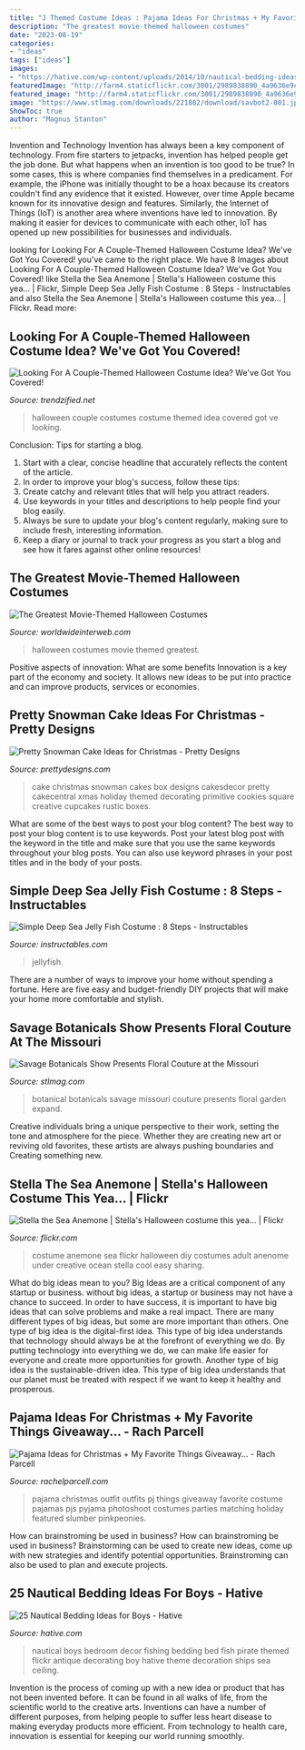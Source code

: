 ```yaml
---
title: "J Themed Costume Ideas : Pajama Ideas For Christmas + My Favorite Things Giveaway..."
description: "The greatest movie-themed halloween costumes"
date: "2023-08-19"
categories:
- "ideas"
tags: ["ideas"]
images:
- "https://hative.com/wp-content/uploads/2014/10/nautical-bedding-ideas/21-nautical-bedding-ideas-for-boys.jpg"
featuredImage: "http://farm4.staticflickr.com/3001/2989838890_4a9636e9ce_z.jpg"
featured_image: "http://farm4.staticflickr.com/3001/2989838890_4a9636e9ce_z.jpg"
image: "https://www.stlmag.com/downloads/221802/download/savbot2-001.jpg?cb=4db6b7dd0f15dd26edc2d685e83ffc22"
ShowToc: true
author: "Magnus Stanton"
---
```



Invention and Technology
Invention has always been a key component of technology. From fire starters to jetpacks, invention has helped people get the job done. But what happens when an invention is too good to be true? In some cases, this is where companies find themselves in a predicament. For example, the iPhone was initially thought to be a hoax because its creators couldn't find any evidence that it existed. However, over time Apple became known for its innovative design and features. Similarly, the Internet of Things (IoT) is another area where inventions have led to innovation. By making it easier for devices to communicate with each other, IoT has opened up new possibilities for businesses and individuals.

	

		
looking for Looking For A Couple-Themed Halloween Costume Idea? We&#039;ve Got You Covered! you've came to the right place. We have 8 Images about Looking For A Couple-Themed Halloween Costume Idea? We&#039;ve Got You Covered! like Stella the Sea Anemone | Stella&#039;s Halloween costume this yea… | Flickr, Simple Deep Sea Jelly Fish Costume : 8 Steps - Instructables and also Stella the Sea Anemone | Stella&#039;s Halloween costume this yea… | Flickr. Read more:
		
    
## Looking For A Couple-Themed Halloween Costume Idea? We&#039;ve Got You Covered!

<img loading=lazy src="http://www.trendzified.net/wp-content/uploads/2014/10/1f4ba4c9770656a8dda2b460b37847b9_650x.jpg" onerror="this.onerror=null;this.src='https://tse3.mm.bing.net/th?id=OIP.tvk6GEIR1B0ecy7E5Dz-bQHaJ5&amp;pid=15.1';" alt="Looking For A Couple-Themed Halloween Costume Idea? We&#039;ve Got You Covered!">

_Source: trendzified.net_

>halloween couple costumes costume themed idea covered got ve looking. 

	

Conclusion: Tips for starting a blog.
1. Start with a clear, concise headline that accurately reflects the content of the article.
2. In order to improve your blog's success, follow these tips: 
3. Create catchy and relevant titles that will help you attract readers. 
4. Use keywords in your titles and descriptions to help people find your blog easily. 
5. Always be sure to update your blog's content regularly, making sure to include fresh, interesting information. 
6. Keep a diary or journal to track your progress as you start a blog and see how it fares against other online resources!

    
## The Greatest Movie-Themed Halloween Costumes

<img loading=lazy src="https://worldwideinterweb.com/wp-content/uploads/2016/10/best-tv-halloween-costumes.jpg" onerror="this.onerror=null;this.src='https://tse2.mm.bing.net/th?id=OIP.-tuYO1ozCXrQo92iijSy-wHaEi&amp;pid=15.1';" alt="The Greatest Movie-Themed Halloween Costumes">

_Source: worldwideinterweb.com_

>halloween costumes movie themed greatest. 

	

Positive aspects of innovation: What are some benefits
Innovation is a key part of the economy and society. It allows new ideas to be put into practice and can improve products, services or economies.

    
## Pretty Snowman Cake Ideas For Christmas - Pretty Designs

<img loading=lazy src="http://www.prettydesigns.com/wp-content/uploads/2014/12/900x900px-LL-6418d956_image.jpeg" onerror="this.onerror=null;this.src='https://tse3.mm.bing.net/th?id=OIP.z7IUwrLwmyAL1eC9LG_pDwHaJ_&amp;pid=15.1';" alt="Pretty Snowman Cake Ideas for Christmas - Pretty Designs">

_Source: prettydesigns.com_

>cake christmas snowman cakes box designs cakesdecor pretty cakecentral xmas holiday themed decorating primitive cookies square creative cupcakes rustic boxes. 

	

What are some of the best ways to post your blog content?
The best way to post your blog content is to use keywords. Post your latest blog post with the keyword in the title and make sure that you use the same keywords throughout your blog posts. You can also use keyword phrases in your post titles and in the body of your posts.

    
## Simple Deep Sea Jelly Fish Costume : 8 Steps - Instructables

<img loading=lazy src="https://content.instructables.com/ORIG/FM9/VZ15/GOOP5MXJ/FM9VZ15GOOP5MXJ.jpg?auto=webp&amp;frame=1" onerror="this.onerror=null;this.src='https://tse1.mm.bing.net/th?id=OIP.7aCQdmQD1id_VPIbwS_cjAHaJ4&amp;pid=15.1';" alt="Simple Deep Sea Jelly Fish Costume : 8 Steps - Instructables">

_Source: instructables.com_

>jellyfish. 

	

There are a number of ways to improve your home without spending a fortune. Here are five easy and budget-friendly DIY projects that will make your home more comfortable and stylish.

    
## Savage Botanicals Show Presents Floral Couture At The Missouri

<img loading=lazy src="https://www.stlmag.com/downloads/221802/download/savbot2-001.jpg?cb=4db6b7dd0f15dd26edc2d685e83ffc22" onerror="this.onerror=null;this.src='https://tse2.mm.bing.net/th?id=OIP.my9TAwDA31WaliTx1G2EIAHaKf&amp;pid=15.1';" alt="Savage Botanicals Show Presents Floral Couture at the Missouri">

_Source: stlmag.com_

>botanical botanicals savage missouri couture presents floral garden expand. 

	

Creative individuals bring a unique perspective to their work, setting the tone and atmosphere for the piece. Whether they are creating new art or reviving old favorites, these artists are always pushing boundaries and Creating something new.

    
## Stella The Sea Anemone | Stella&#039;s Halloween Costume This Yea… | Flickr

<img loading=lazy src="http://farm4.staticflickr.com/3001/2989838890_4a9636e9ce_z.jpg" onerror="this.onerror=null;this.src='https://tse1.mm.bing.net/th?id=OIP.MHwF2Qkog0VQyxbiuWY4vAAAAA&amp;pid=15.1';" alt="Stella the Sea Anemone | Stella&#039;s Halloween costume this yea… | Flickr">

_Source: flickr.com_

>costume anemone sea flickr halloween diy costumes adult anenome under creative ocean stella cool easy sharing. 

	

What do big ideas mean to you?
Big Ideas are a critical component of any startup or business. without big ideas, a startup or business may not have a chance to succeed. In order to have success, it is important to have big ideas that can solve problems and make a real impact. There are many different types of big ideas, but some are more important than others.
One type of big idea is the digital-first idea. This type of big idea understands that technology should always be at the forefront of everything we do. By putting technology into everything we do, we can make life easier for everyone and create more opportunities for growth. Another type of big idea is the sustainable-driven idea. This type of big idea understands that our planet must be treated with respect if we want to keep it healthy and prosperous.

    
## Pajama Ideas For Christmas + My Favorite Things Giveaway... - Rach Parcell

<img loading=lazy src="https://sfo2.digitaloceanspaces.com/rachelparcell/2016/11/jcrew-christmas-pajama-ideas-1.jpg" onerror="this.onerror=null;this.src='https://tse3.mm.bing.net/th?id=OIP.FK8ONhAA2zm7_uJLwuWCFAHaKe&amp;pid=15.1';" alt="Pajama Ideas for Christmas + My Favorite Things Giveaway... - Rach Parcell">

_Source: rachelparcell.com_

>pajama christmas outfit outfits pj things giveaway favorite costume pajamas pjs pyjama photoshoot costumes parties matching holiday featured slumber pinkpeonies. 

	

How can brainstroming be used in business?
How can brainstroming be used in business? Brainstorming can be used to create new ideas, come up with new strategies and identify potential opportunities. Brainstroming can also be used to plan and execute projects.

    
## 25 Nautical Bedding Ideas For Boys - Hative

<img loading=lazy src="https://hative.com/wp-content/uploads/2014/10/nautical-bedding-ideas/21-nautical-bedding-ideas-for-boys.jpg" onerror="this.onerror=null;this.src='https://tse3.mm.bing.net/th?id=OIP.IkFc2uMTMTN8dnnRAOOeJAAAAA&amp;pid=15.1';" alt="25 Nautical Bedding Ideas for Boys - Hative">

_Source: hative.com_

>nautical boys bedroom decor fishing bedding bed fish pirate themed flickr antique decorating boy hative theme decoration ships sea ceiling. 

	

Invention is the process of coming up with a new idea or product that has not been invented before. It can be found in all walks of life, from the scientific world to the creative arts. Inventions can have a number of different purposes, from helping people to suffer less heart disease to making everyday products more efficient. From technology to health care, innovation is essential for keeping our world running smoothly.

